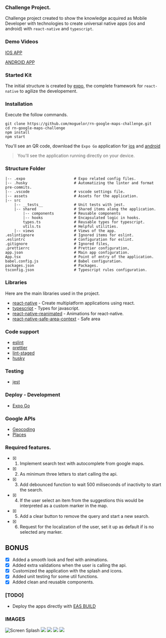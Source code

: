 ### Challenge Project.

Challenge project created to show the knowledge acquired as Mobile Developer
with technologies to create universal native apps (ios and android) with
`react-native` and `typescript`.

### Demo Videos

[IOS APP](https://drive.google.com/file/d/1pwfNIvayQfpcrYo4WB6PdB3OX6hctLqg/view?usp=sharing)

[ANDROID APP](https://drive.google.com/file/d/1JEuxO6dbeywDl45y51BIB7zjmrecw6U_/view?usp=sharing)

### Started Kit

The initial structure is created by [expo](https://docs.expo.dev/), the complete
framework for `react-native` to agilize the developement.

### Installation

Execute the follow commands.

```
git clone https://github.com/moguelor/rn-google-maps-challenge.git
cd rn-google-maps-challenge
npm install
npm start
```

You'll see an QR code, download the `Expo Go` application for
[ios](https://apps.apple.com/mx/app/expo-go/id982107779) and
[android](https://play.google.com/store/apps/details?id=host.exp.exponent&hl=es_PY&pli=1)

> You'll see the application running directly on your device.

### Structure Folder

```
|-- .expo                      # Expo related config files.
|-- .husky                     # Automatizing the linter and format pre-commits.
|-- .vscode                    # vscode settings file.
|-- assets                     # Assets for the application.
|-- src
    |-- __tests__              # Unit tests with jest.
    |-- shared                 # Shared items along the application.
        |-- components         # Reusable components
        |-- hooks              # Encapsulated logic in hooks.
        types.ts               # Reusable types for typescript.
        utils.ts               # Helpful utilities.
    |-- views                  # Views of the app.
.eslintignore                  # Ignored items for eslint.
.eslintrc                      # Configuration for eslint.
.gitignore                     # Ignored files,
.prettierrc                    # Prettier configuration,
app.json                       # Main app configuration.
App.tsx                        # Point of entry of the application.
babel.config.js                # Babel configuration.
packages.json                  # Packages.
tsconfig.json                  # Typescript rules configuration.
```

### Libraries

Here are the main libraries used in the project.

-   [react-native](https://reactnative.dev/) - Create multiplatform applications
    using react.
-   [typescript](https://www.typescriptlang.org/) - Types for javascript.
-   [react-native-reanimated](https://docs.swmansion.com/react-native-reanimated/) -
    Animations for react-native.
-   [react-native-safe-area-context](https://github.com/th3rdwave/react-native-safe-area-context) -
    Safe area

### Code support

-   [eslint](https://eslint.org/)
-   [prettier](https://prettier.io/)
-   [lint-staged](https://github.com/lint-staged/lint-staged)
-   [husky](https://github.com/typicode/husky)

### Testing

-   [jest](https://jestjs.io/)

### Deploy - Development

-   [Expo Go](https://expo.dev/go)

### Google APIs

-   [Geocoding](https://developers.google.com/maps/documentation/javascript/geocoding?hl=es)
-   [Places](https://developers.google.com/maps/documentation/places/web-service/overview)

### Required features.

-   [x] 1. Implement search text with autocomplete from google maps.
-   [x] 2. As minimum three letters to start calling the api.
-   [x] 3. Add debounced function to wait 500 miliseconds of inactivity to start
       the search.
-   [x] 4. If the user select an item from the suggestions this would be
       interpreted as a custom marker in the map.
-   [x] 5. Add a clear button to remove the query and start a new search.
-   [x] 6. Request for the localization of the user, set it up as default if is
       no selected any marker.

## BONUS

-   [x] Added a smooth look and feel with animations.
-   [x] Added extra validations when the user is calling the api.
-   [x] Customized the application with the splash and icons.
-   [x] Added unit testing for some util functions.
-   [x] Added clean and reusable components.

### [TODO]

-   Deploy the apps directly with
    [EAS BUILD](https://docs.expo.dev/build/introduction/)

### IMAGES

![Screen Splash](https://drive.google.com/uc?id=1Lt7IfkO1yUOePLC1GKRvn0q5At1SQlea)
![](https://drive.google.com/uc?id=1FI0ZTcznn4SJilUvH9oqorWyIp_N3kxH)
![](https://drive.google.com/uc?id=1mBZhBxvcfaZt0nN-7f6QrdD5XX6CgGx9)
![](https://drive.google.com/uc?id=1-QaNHRm5ee4Oh1Co1rvYUh1Q_Kv2CiDi)
![](https://drive.google.com/uc?id=1MQO63x_ZOzxyS2r_lTQs13j2hJspmy81)
